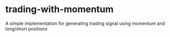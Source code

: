 # trading-with-momentum
A simple implementation for generating trading signal using momentum and long/short positions
